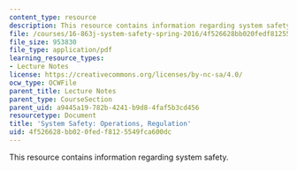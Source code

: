 ```yaml
---
content_type: resource
description: This resource contains information regarding system safety.
file: /courses/16-863j-system-safety-spring-2016/4f526628bb020fedf8125549fca600dc_MIT16_863JS16_LecNotes10.pdf
file_size: 953830
file_type: application/pdf
learning_resource_types:
- Lecture Notes
license: https://creativecommons.org/licenses/by-nc-sa/4.0/
ocw_type: OCWFile
parent_title: Lecture Notes
parent_type: CourseSection
parent_uid: a9445a19-782b-4241-b9d8-4faf5b3cd456
resourcetype: Document
title: 'System Safety: Operations, Regulation'
uid: 4f526628-bb02-0fed-f812-5549fca600dc
---
```

This resource contains information regarding system safety.